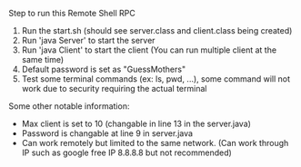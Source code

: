 Step to run this Remote Shell RPC
1. Run the start.sh (should see server.class and client.class being created)
2. Run 'java Server' to start the server
3. Run 'java Client' to start the client (You can run multiple client at the same time)
4. Default password is set as "GuessMothers" 
5. Test some terminal commands (ex: ls, pwd, ...), some command will not work due to security requiring the actual terminal

Some other notable information:
- Max client is set to 10 (changable in line 13 in the server.java)
- Password is changable at line 9 in server.java
- Can work remotely but limited to the same network. (Can work through IP such as google free IP 8.8.8.8 but not recommended)